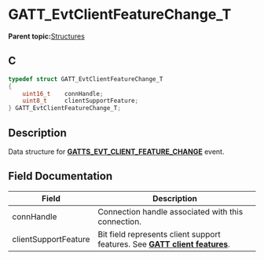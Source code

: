 # GATT\_EvtClientFeatureChange\_T

**Parent topic:**[Structures](GUID-033AEAE3-56F0-4C38-99A5-6315F4885209.md)

## C

```c
typedef struct GATT_EvtClientFeatureChange_T
{
    uint16_t    connHandle;
    uint8_t     clientSupportFeature;
} GATT_EvtClientFeatureChange_T;
```

## Description

Data structure for **[GATTS\_EVT\_CLIENT\_FEATURE\_CHANGE](GUID-506F6039-E62F-4121-8CA8-2335BAF7EFB6.md)** event.

## Field Documentation

|Field|Description|
|-----|-----------|
|connHandle|Connection handle associated with this connection.|
|clientSupportFeature|Bit field represents client support features. See **[GATT client features](GUID-779F698C-5BB2-4867-8B62-E6BFC9EEB9BB.md)**.|

